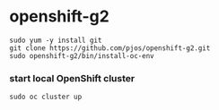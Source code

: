 # openshift-g2

```shell:
sudo yum -y install git
git clone https://github.com/pjos/openshift-g2.git
sudo openshift-g2/bin/install-oc-env
```

### start local OpenShift cluster

`sudo oc cluster up`
